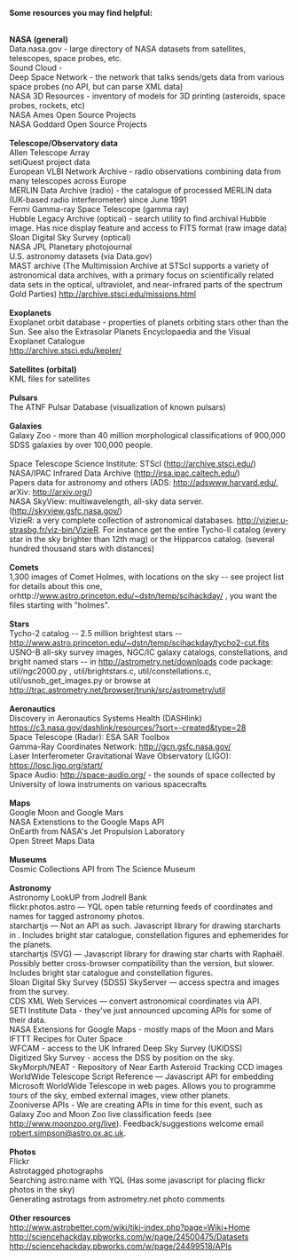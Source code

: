 <b>Some resources you may find helpful:</b>

<br><b>NASA (general)</b>
<br>Data.nasa.gov - large directory of NASA datasets from satellites, telescopes, space probes, etc.
<br>Sound Cloud - 
<br>Deep Space Network - the network that talks sends/gets data from various space probes (no API, but can parse XML data) 
<br>NASA 3D Resources - inventory of models for 3D printing (asteroids, space probes, rockets, etc) 
<br>NASA Ames Open Source Projects 
<br>NASA Goddard Open Source Projects  
<br><b>Telescope/Observatory data</b>
<br>Allen Telescope Array
<br>setiQuest project data 
<br>European VLBI Network Archive - radio observations combining data from many telescopes across Europe
<br>MERLIN Data Archive (radio) - the catalogue of processed MERLIN data (UK-based radio interferometer) since June 1991 
<br>Fermi Gamma-ray Space Telescope (gamma ray)
<br>Hubble Legacy Archive (optical) - search utility to find archival Hubble image. Has nice display feature and access to FITS format (raw image data) 
<br>Sloan Digital Sky Survey (optical)
<br>NASA JPL Planetary photojournal
<br>U.S. astronomy datasets (via Data.gov)
<br>MAST archive (The Multimission Archive at STScI supports a variety of astronomical data archives, with a primary focus on scientifically related data sets in the optical, ultraviolet, and near-infrared parts of the spectrum Gold Parties) http://archive.stsci.edu/missions.html
<br><br><b>Exoplanets</b>
<br>Exoplanet orbit database - properties of planets orbiting stars other than the Sun. See also the Extrasolar Planets Encyclopaedia and the Visual Exoplanet Catalogue
<br>http://archive.stsci.edu/kepler/ 
<br><br><b>Satellites (orbital)</b>
<br>KML files for satellites
<br><br><b>Pulsars</b>
<br>The ATNF Pulsar Database (visualization of known pulsars)
<br><br><b>Galaxies</b>
<br>Galaxy Zoo  - more than 40 million morphological classifications of 900,000 SDSS galaxies by over 100,000 people.  
<br>Space Telescope Science Institute: STScI (http://archive.stsci.edu/)
<br>NASA/IPAC Infrared Data Archive (http://irsa.ipac.caltech.edu/)
<br>Papers data for astronomy and others (ADS: http://adswww.harvard.edu/, arXiv: http://arxiv.org/)
<br>NASA SkyView: multiwavelength, all-sky data server. (http://skyview.gsfc.nasa.gov/) 
<br>VizieR: a very complete collection of astronomical databases. http://vizier.u-strasbg.fr/viz-bin/VizieR. For instance get the entire Tycho-II catalog (every star in the sky brighter than 12th mag) or the Hipparcos catalog. (several hundred thousand stars with distances)
<br><br><b>Comets</b>
<br>1,300 images of Comet Holmes, with locations on the sky  -- see project list for details about this one, orhttp://www.astro.princeton.edu/~dstn/temp/scihackday/ , you want the files starting with "holmes".
<br><br><b>Stars</b>
<br>Tycho-2 catalog -- 2.5 million brightest stars -- http://www.astro.princeton.edu/~dstn/temp/scihackday/tycho2-cut.fits
<br>USNO-B all-sky survey images, NGC/IC galaxy catalogs, constellations, and bright named stars -- in http://astrometry.net/downloads code package: util/ngc2000.py , util/brightstars.c, util/constellations.c, util/usnob_get_images.py  or browse at http://trac.astrometry.net/browser/trunk/src/astrometry/util
<br><br><b>Aeronautics</b>
<br>Discovery in Aeronautics Systems Health (DASHlink) https://c3.nasa.gov/dashlink/resources/?sort=-created&type=28 
<br>Space Telescope (Radar): ESA SAR Toolbox 
<br>Gamma-Ray Coordinates Network: http://gcn.gsfc.nasa.gov/ 
<br>Laser Interferometer Gravitational Wave Observatory (LIGO): https://losc.ligo.org/start/ 
<br>Space Audio: http://space-audio.org/ - the sounds of space collected by University of Iowa instruments on various spacecrafts 
<br><br><b>Maps</b>
<br>Google Moon and Google Mars
<br>NASA Extenstions to the Google Maps API
<br>OnEarth from NASA's Jet Propulsion Laboratory
<br>Open Street Maps Data 
<br><br><b>Museums</b>
<br>Cosmic Collections API from The Science Museum 
<br><br><b>Astronomy</b>
<br>Astronomy LookUP from Jodrell Bank 
<br>flickr.photos.astro — YQL open table returning feeds of coordinates and names for tagged astronomy photos.
<br>starchartjs — Not an API as such. Javascript library for drawing starcharts in <canvas>. Includes bright star catalogue, constellation figures and ephemerides for the planets.
<br>starchartjs (SVG) — Javascript library for drawing star charts with Raphaël. Possibly better cross-browser compatibility than the <canvas> version, but slower. Includes bright star catalogue and constellation figures.
<br>Sloan Digital Sky Survey (SDSS) SkyServer — access spectra and images from the survey.
<br>CDS XML Web Services — convert astronomical coordinates via API.
<br>SETI Institute Data - they've just announced upcoming APIs for some of their data.
<br>NASA Extensions for Google Maps - mostly maps of the Moon and Mars
<br>IFTTT Recipes for Outer Space
<br>WFCAM - access to the UK Infrared Deep Sky Survey (UKIDSS)
<br>Digitized Sky Survey - access the DSS by position on the sky.
<br>SkyMorph/NEAT - Repository of Near Earth Asteroid Tracking CCD images
<br>WorldWide Telescope Script Reference — Javascript API for embedding Microsoft WorldWide Telescope in web pages. Allows you to programme tours of the sky, embed external images, view other planets. 
<br>Zooniverse APIs - We are creating APIs in time for this event, such as Galaxy Zoo and Moon Zoo live classification feeds (see http://www.moonzoo.org/live). Feedback/suggestions welcome email robert.simpson@astro.ox.ac.uk.
<br><br><b>Photos</b>
<br>Flickr
<br>Astrotagged photographs
<br>Searching astro:name with YQL (Has some javascript for placing flickr photos in the sky)
<br>Generating astrotags from astrometry.net photo comments 
<br><br><b>Other resources</b>
<br>http://www.astrobetter.com/wiki/tiki-index.php?page=Wiki+Home
<br>http://sciencehackday.pbworks.com/w/page/24500475/Datasets
<br>http://sciencehackday.pbworks.com/w/page/24499518/APIs

